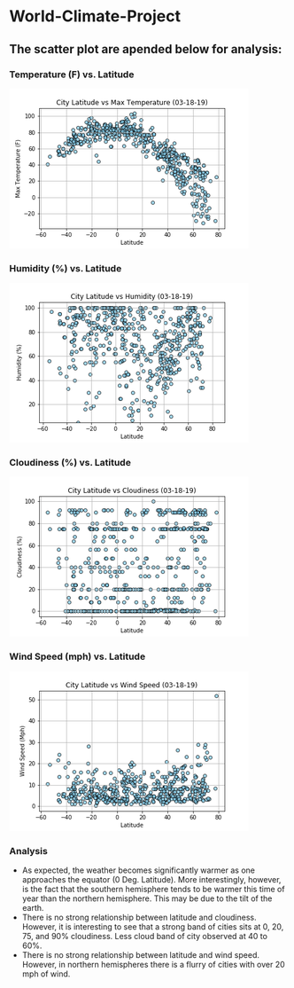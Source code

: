 # World-Climate-Project
## The scatter plot are apended below for analysis:

### Temperature (F) vs. Latitude
![GitHub Logo](https://github.com/obaid8712/World-Climate-Project/blob/master/Climate_code/MaxTemp.png)

### Humidity (%) vs. Latitude
![GitHub Logo](https://github.com/obaid8712/World-Climate-Project/blob/master/Climate_code/Humidity.png)

### Cloudiness (%) vs. Latitude
![GitHub Logo](https://github.com/obaid8712/World-Climate-Project/blob/master/Climate_code/Cloud.png)

### Wind Speed (mph) vs. Latitude
![GitHub Logo](https://github.com/obaid8712/World-Climate-Project/blob/master/Climate_code/Wind.png)

### Analysis
* As expected, the weather becomes significantly warmer as one approaches the equator (0 Deg. Latitude). More interestingly, however, is the fact that the southern hemisphere tends to be warmer this time of year than the northern hemisphere. This may be due to the tilt of the earth.
* There is no strong relationship between latitude and cloudiness. However, it is interesting to see that a strong band of cities sits at 0, 20, 75, and 90% cloudiness. Less cloud band of city observed at 40 to 60%.
* There is no strong relationship between latitude and wind speed. However, in northern hemispheres there is a flurry of cities with over 20 mph of wind.
